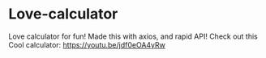 # Love-calculator
Love calculator for fun! Made this with axios, and rapid API!
Check out this Cool calculator: https://youtu.be/jdf0eOA4yRw
